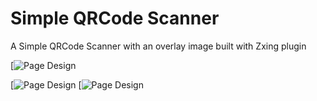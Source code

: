 # Simple QRCode Scanner
A Simple QRCode Scanner with an overlay image built with Zxing plugin

[![Page Design](https://res.cloudinary.com/speerr/image/upload/v1646495294/github/qr2_ybi53t.jpg)

[![Page Design](https://res.cloudinary.com/speerr/image/upload/v1646495294/github/qr_txakla.jpg)
[![Page Design](https://res.cloudinary.com/speerr/image/upload/v1646495295/github/qr1_wojtex.jpg)
